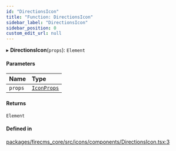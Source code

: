 ```yaml
---
id: "DirectionsIcon"
title: "Function: DirectionsIcon"
sidebar_label: "DirectionsIcon"
sidebar_position: 0
custom_edit_url: null
---
```


▸ **DirectionsIcon**(`props`): `Element`

#### Parameters

| Name | Type |
| :------ | :------ |
| `props` | [`IconProps`](../types/IconProps.md) |

#### Returns

`Element`

#### Defined in

[packages/firecms_core/src/icons/components/DirectionsIcon.tsx:3](https://github.com/FireCMSco/firecms/blob/d45f3739/packages/firecms_core/src/icons/components/DirectionsIcon.tsx#L3)
